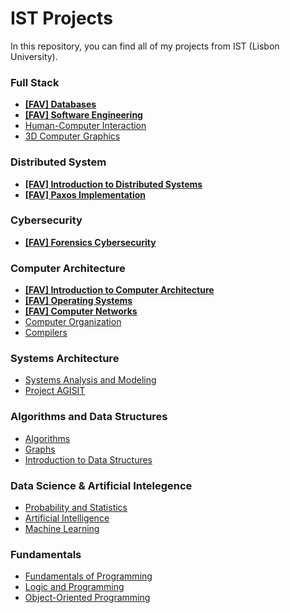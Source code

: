 # IST Projects

In this repository, you can find all of my projects from IST (Lisbon University).

### Full Stack
- [**[FAV] Databases**](./Full%20Stack/Databases/)
- [**[FAV] Software Engineering**](./Full%20Stack/Software%20Engineering/)
- [Human-Computer Interaction](./Full%20Stack/Human-Computer%20Interaction/)
- [3D Computer Graphics](./Full%20Stack/3D%20Computer%20Graphics/)

### Distributed System
- [**[FAV] Introduction to Distributed Systems**](./Distributed%20Systems/Introduction%20to%20Distributed%20Systems/)
- [**[FAV] Paxos Implementation**](./Distributed%20Systems/Paxos%20Implementation/)

### Cybersecurity
- [**[FAV] Forensics Cybersecurity**](./Cybersecurity/Forensics%20CyberSecurity/)

### Computer Architecture
- [**[FAV] Introduction to Computer Architecture**](./Computer%20Architecture/Introduction%20to%20Computer%20Architecture/)
- [**[FAV] Operating Systems**](./Computer%20Architecture/Operating%20Systems/)
- [**[FAV] Computer Networks**](./Computer%20Architecture/Computer%20Networks/)
- [Computer Organization](./Computer%20Architecture/Computer%20Organization/)
- [Compilers](./Computer%20Architecture/Compilers/)

### Systems Architecture
- [Systems Analysis and Modeling](./Systems%20Architecture/Systems%20Analysis%20and%20Modeling/)
- [Project AGISIT](./Systems%20Architecture/project_agisit/)

### Algorithms and Data Structures
- [Algorithms](./Algorithms%20and%20Data%20Structures/Algorithms/)
- [Graphs](./Algorithms%20and%20Data%20Structures/Graphs/)
- [Introduction to Data Structures](./Algorithms%20and%20Data%20Structures/Introduction%20to%20Data%20Structures/)

### Data Science & Artificial Intelegence
- [Probability and Statistics](./Data%20Science%20&%20Artificial%20Intelegence/Probability%20and%20Statistics/)
- [Artificial Intelligence](./Data%20Science%20&%20Artificial%20Intelegence/Artificial%20Intelligence/)
- [Machine Learning](./Data%20Science%20&%20Artificial%20Intelegence/Machine%20Learning/)

### Fundamentals
- [Fundamentals of Programming](./Fundamentals/Fundamentals%20of%20Programming/)
- [Logic and Programming](./Fundamentals/Logic%20and%20Programming/)
- [Object-Oriented Programming](./Fundamentals/Object-Oriented%20Programming/)
